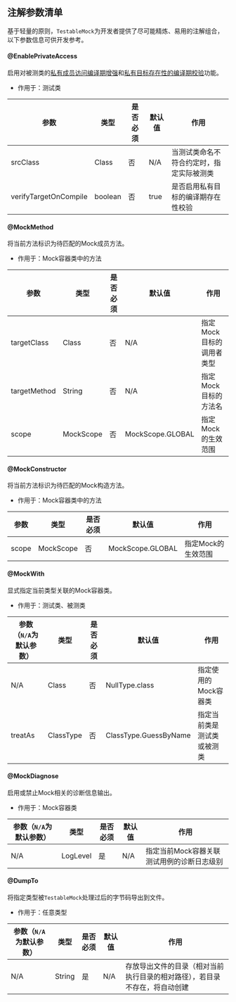 注解参数清单
---

基于轻量的原则，`TestableMock`为开发者提供了尽可能精炼、易用的注解组合，以下参数信息可供开发参考。

#### @EnablePrivateAccess

启用对被测类的<u>私有成员访问编译期增强</u>和<u>私有目标存在性的编译期校验</u>功能。

- 作用于：测试类

| 参数                   | 类型    | 是否必须 | 默认值 | 作用 |
| ---                   | ---     | ---     | ---- | ---  |
| srcClass              | Class   | 否      | N/A   | 当测试类命名不符合约定时，指定实际被测类 |
| verifyTargetOnCompile | boolean | 否      | true  | 是否启用私有目标的编译期存在性校验 |

#### @MockMethod

将当前方法标识为待匹配的Mock成员方法。

- 作用于：Mock容器类中的方法

| 参数          | 类型       | 是否必须 | 默认值           | 作用 |
| ---          | ---       | ---     | ----             | ---  |
| targetClass  | Class     | 否      | N/A              | 指定Mock目标的调用者类型 |
| targetMethod | String    | 否      | N/A              | 指定Mock目标的方法名 |
| scope        | MockScope | 否      | MockScope.GLOBAL | 指定Mock的生效范围 |

#### @MockConstructor

将当前方法标识为待匹配的Mock构造方法。

- 作用于：Mock容器类中的方法

| 参数   | 类型      | 是否必须 | 默认值            | 作用 |
| ---   | ---       | ---    | ----             | ---  |
| scope | MockScope | 否      | MockScope.GLOBAL | 指定Mock的生效范围 |


#### @MockWith

显式指定当前类型关联的Mock容器类。

- 作用于：测试类、被测类

| 参数（`N/A`为默认参数） | 类型       | 是否必须 | 默认值                 | 作用 |
| ---                  | ---       | ---     | ----                  | ---  |
| N/A                  | Class     | 否      | NullType.class        | 指定使用的Mock容器类 |
| treatAs              | ClassType | 否      | ClassType.GuessByName | 指定当前类是测试类或被测类 | 

#### @MockDiagnose

启用或禁止Mock相关的诊断信息输出。

- 作用于：Mock容器类

| 参数（`N/A`为默认参数） | 类型      | 是否必须 | 默认值 | 作用 |
| ---                  | ---      | ---     | ----  | ---  |
| N/A                  | LogLevel | 是      | N/A   | 指定当前Mock容器关联测试用例的诊断日志级别 |

#### @DumpTo

将指定类型被`TestableMock`处理过后的字节码导出到文件。

- 作用于：任意类型

| 参数（`N/A`为默认参数） | 类型      | 是否必须 | 默认值 | 作用 |
| ---                  | ---      | ---     | ----  | ---  |
| N/A                  | String   | 是      | N/A   | 存放导出文件的目录（相对当前执行目录的相对路径），若目录不存在，将自动创建 |
